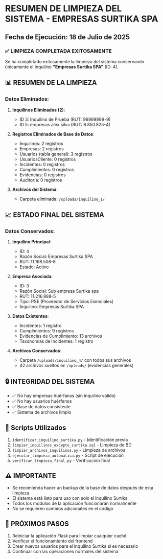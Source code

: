 # RESUMEN DE LIMPIEZA DEL SISTEMA - EMPRESAS SURTIKA SPA

## Fecha de Ejecución: 18 de Julio de 2025

### ✅ LIMPIEZA COMPLETADA EXITOSAMENTE

Se ha completado exitosamente la limpieza del sistema conservando únicamente el inquilino **"Empresas Surtika SPA"** (ID: 4).

## 📊 RESUMEN DE LA LIMPIEZA

### Datos Eliminados:

1. **Inquilinos Eliminados (2)**:
   - ID 3: Inquilino de Prueba (RUT: 99999999-9)
   - ID 5: empresas alex silva (RUT: 8.850.825-4)

2. **Registros Eliminados de Base de Datos**:
   - Inquilinos: 2 registros
   - Empresas: 2 registros  
   - Usuarios (tabla general): 3 registros
   - UsuariosCliente: 0 registros
   - Incidentes: 0 registros
   - Cumplimientos: 0 registros
   - Evidencias: 0 registros
   - Auditoría: 0 registros

3. **Archivos del Sistema**:
   - Carpeta eliminada: `/uploads/inquilino_1/`

## 📈 ESTADO FINAL DEL SISTEMA

### Datos Conservados:

1. **Inquilino Principal**:
   - ID: 4
   - Razón Social: Empresas Surtika SPA
   - RUT: 11.168.508-8
   - Estado: Activo

2. **Empresa Asociada**:
   - ID: 3
   - Razón Social: Sub empresa Surtika spa
   - RUT: 11.216.888-5
   - Tipo: PSE (Proveedor de Servicios Esenciales)
   - Inquilino: Empresas Surtika SPA

3. **Datos Existentes**:
   - Incidentes: 1 registro
   - Cumplimientos: 9 registros
   - Evidencias de Cumplimiento: 13 archivos
   - Taxonomías de Incidentes: 1 registro

4. **Archivos Conservados**:
   - Carpeta `/uploads/inquilino_4/` con todos sus archivos
   - 42 archivos sueltos en `/uploads/` (evidencias generales)

## 🔒 INTEGRIDAD DEL SISTEMA

- ✅ No hay empresas huérfanas (sin inquilino válido)
- ✅ No hay usuarios huérfanos
- ✅ Base de datos consistente
- ✅ Sistema de archivos limpio

## 📁 Scripts Utilizados

1. `identificar_inquilino_surtika.py` - Identificación previa
2. `limpiar_inquilinos_excepto_surtika.sql` - Limpieza de BD
3. `limpiar_archivos_inquilinos.py` - Limpieza de archivos
4. `ejecutar_limpieza_automatica.py` - Script de ejecución
5. `verificar_limpieza_final.py` - Verificación final

## ⚠️ IMPORTANTE

- Se recomienda hacer un backup de la base de datos después de esta limpieza
- El sistema está listo para uso con solo el inquilino Surtika
- Todos los módulos de la aplicación funcionarán normalmente
- No se requieren cambios adicionales en el código

## 🚀 PRÓXIMOS PASOS

1. Reiniciar la aplicación Flask para limpiar cualquier caché
2. Verificar el funcionamiento del frontend
3. Crear nuevos usuarios para el inquilino Surtika si es necesario
4. Continuar con las operaciones normales del sistema